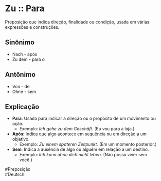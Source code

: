 # Zu :: Para
Preposição que indica direção, finalidade ou condição, usada em várias expressões e construções.

## Sinônimo
- Nach - após  
- Zu dem - para o  

## Antônimo
- Von - de  
- Ohne - sem  

## Explicação
- **Para**: Usado para indicar a direção ou o propósito de um movimento ou ação.
  - Exemplo: *Ich gehe zu dem Geschäft.* (Eu vou para a loja.)
- **Após**: Indica que algo acontece em sequência ou em direção a um objetivo.
  - Exemplo: *Zu einem späteren Zeitpunkt.* (Em um momento posterior.)
- **Sem**: Indica a ausência de algo ou alguém em relação a um destino.
  - Exemplo: *Ich kann ohne dich nicht leben.* (Não posso viver sem você.)

#Preposição  
#Deutsch
